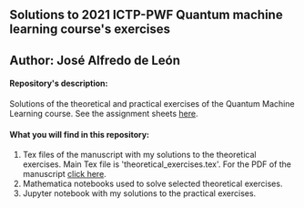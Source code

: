 ## __Solutions to 2021 ICTP-PWF Quantum machine learning course's exercises__
## __Author:__ José Alfredo de León

#### Repository's description:
Solutions of the theoretical and practical exercises of the Quantum Machine Learning course. See the assignment sheets [here](https://drive.google.com/drive/folders/1zpPSu8cwVR6TyY89qVWsD0z9pTTNLYc8?usp=sharing).

#### What you will find in this repository:
1. Tex files of the manuscript with my solutions to the theoretical exercises. Main Tex file is 'theoretical_exercises.tex'. For the PDF of the manuscript [click here](https://drive.google.com/file/d/1rKT29VPIzJ53qi8QGrLxWgGs0A0IJN4i/view?usp=sharing).  
2. Mathematica notebooks used to solve selected theoretical exercises. 
3. Jupyter notebook with my solutions to the practical exercises. 
